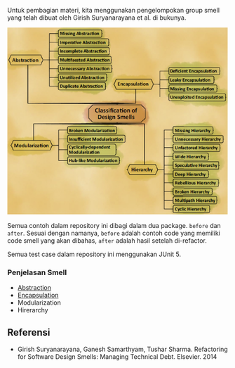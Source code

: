 Untuk pembagian materi, kita menggunakan pengelompokan group smell yang telah dibuat oleh Girish Suryanarayana et al. di bukunya.

![Girish smell groups](img/girish/all_smell.png "Girish smell groups")

Semua contoh dalam repository ini dibagi dalam dua package. `before` dan `after`. Sesuai dengan namanya, `before` adalah contoh code yang memiliki code smell yang akan dibahas, `after` adalah hasil setelah di-refactor.

Semua test case dalam repository ini menggunakan JUnit 5.

### Penjelasan Smell

- [Abstraction](Abstraction)
- [Encapsulation](Encapsulation)
- Modularization
- Hirerarchy

## Referensi

- Girish Suryanarayana, Ganesh Samarthyam, Tushar Sharma. Refactoring for Software Design Smells: Managing Technical Debt. Elsevier. 2014
